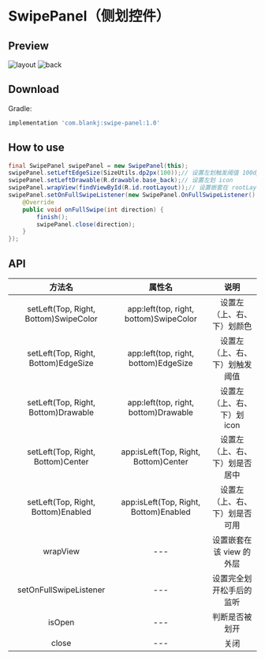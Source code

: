 # SwipePanel（侧划控件）


## Preview

![layout](https://raw.githubusercontent.com/Blankj/SwipePanel/master/art/layout.png) ![back](https://raw.githubusercontent.com/Blankj/SwipePanel/master/art/back.gif)


## Download

Gradle:
```groovy
implementation 'com.blankj:swipe-panel:1.0'
```


## How to use

```java
final SwipePanel swipePanel = new SwipePanel(this);
swipePanel.setLeftEdgeSize(SizeUtils.dp2px(100));// 设置左划触发阈值 100dp
swipePanel.setLeftDrawable(R.drawable.base_back);// 设置左划 icon
swipePanel.wrapView(findViewById(R.id.rootLayout));// 设置嵌套在 rootLayout 外层
swipePanel.setOnFullSwipeListener(new SwipePanel.OnFullSwipeListener() {// 设置完全划开松手后的监听
    @Override
    public void onFullSwipe(int direction) {
        finish();
        swipePanel.close(direction);
    }
});
```


## API

|方法名                                |属性名                                 |说明|
|:---:                                |:---:                                 |:---:|
|setLeft(Top, Right, Bottom)SwipeColor|app:left(top, right, bottom)SwipeColor|设置左（上、右、下）划颜色|
|setLeft(Top, Right, Bottom)EdgeSize  |app:left(top, right, bottom)EdgeSize  |设置左（上、右、下）划触发阈值|
|setLeft(Top, Right, Bottom)Drawable  |app:left(top, right, bottom)Drawable  |设置左（上、右、下）划 icon|
|setLeft(Top, Right, Bottom)Center    |app:isLeft(Top, Right, Bottom)Center  |设置左（上、右、下）划是否居中|
|setLeft(Top, Right, Bottom)Enabled   |app:isLeft(Top, Right, Bottom)Enabled |设置左（上、右、下）划是否可用|
|wrapView                             |---                                   |设置嵌套在该 view 的外层|
|setOnFullSwipeListener               |---                                   |设置完全划开松手后的监听|
|isOpen                               |---                                   |判断是否被划开|
|close                                |---                                   |关闭|



